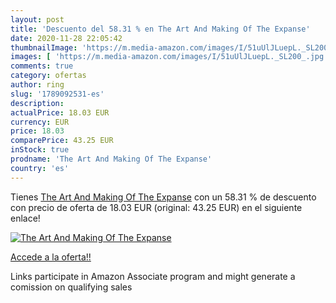 ```yaml
---
layout: post
title: 'Descuento del 58.31 % en The Art And Making Of The Expanse'
date: 2020-11-28 22:05:42
thumbnailImage: 'https://m.media-amazon.com/images/I/51uUlJLuepL._SL200_.jpg'
images: [ 'https://m.media-amazon.com/images/I/51uUlJLuepL._SL200_.jpg' ]
comments: true
category: ofertas
author: ring
slug: '1789092531-es'
description:
actualPrice: 18.03 EUR
currency: EUR
price: 18.03
comparePrice: 43.25 EUR
inStock: true
prodname: 'The Art And Making Of The Expanse'
country: 'es'
---
```


Tienes [The Art And Making Of The Expanse](https://www.amazon.es/dp/1789092531/?tag=tolees-21) con un 58.31 % de descuento con precio de oferta de 18.03 EUR (original: 43.25 EUR) en el siguiente enlace!

[![The Art And Making Of The Expanse](https://m.media-amazon.com/images/I/51uUlJLuepL._SL200_.jpg)](https://www.amazon.es/dp/1789092531/?tag=tolees-21)

[Accede a la oferta!!](https://www.amazon.es/dp/1789092531/?tag=tolees-21)

Links participate in Amazon Associate program and might generate a comission on qualifying sales


